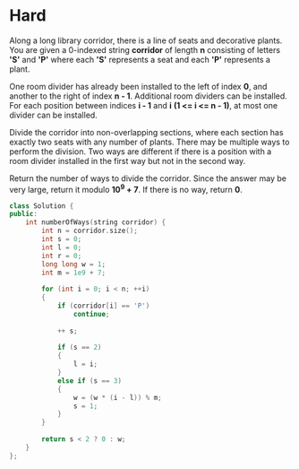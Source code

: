 # Hard

Along a long library corridor, there is a line of seats and decorative plants. You are given a 0-indexed string **corridor** of length **n** consisting of letters **'S'** and **'P'** where each **'S'** represents a seat and each **'P'** represents a plant.

One room divider has already been installed to the left of index **0**, and another to the right of index **n - 1**. Additional room dividers can be installed. For each position between indices **i - 1** and **i** **(1 <= i <= n - 1)**, at most one divider can be installed.

Divide the corridor into non-overlapping sections, where each section has exactly two seats with any number of plants. There may be multiple ways to perform the division. Two ways are different if there is a position with a room divider installed in the first way but not in the second way.

Return the number of ways to divide the corridor. Since the answer may be very large, return it modulo **10<sup>9</sup> + 7**. If there is no way, return **0**.

```cpp
class Solution {
public:
    int numberOfWays(string corridor) {
        int n = corridor.size();
        int s = 0;
        int l = 0;
        int r = 0;
        long long w = 1;
        int m = 1e9 + 7;
        
        for (int i = 0; i < n; ++i)
        {
            if (corridor[i] == 'P')
                continue;
            
            ++ s;
            
            if (s == 2)
            {
                l = i;
            }
            else if (s == 3)
            {
                w = (w * (i - l)) % m;
                s = 1;
            }
        }
        
        return s < 2 ? 0 : w;
    }
};
```
